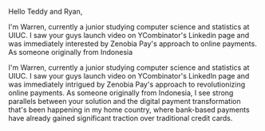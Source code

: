 
Hello Teddy and Ryan,

I'm Warren, currently a junior studying computer science and statistics at UIUC. I saw your guys launch video on YCombinator's Linkedin page and was immediately interested by Zenobia Pay's approach to online payments. As someone originally from Indonesia 

I'm Warren, currently a junior studying computer science and statistics at UIUC. I saw your guys launch video on YCombinator's LinkedIn page and was immediately intrigued by Zenobia Pay's approach to revolutionizing online payments. As someone originally from Indonesia, I see strong parallels between your solution and the digital payment transformation that's been happening in my home country, where bank-based payments have already gained significant traction over traditional credit cards.